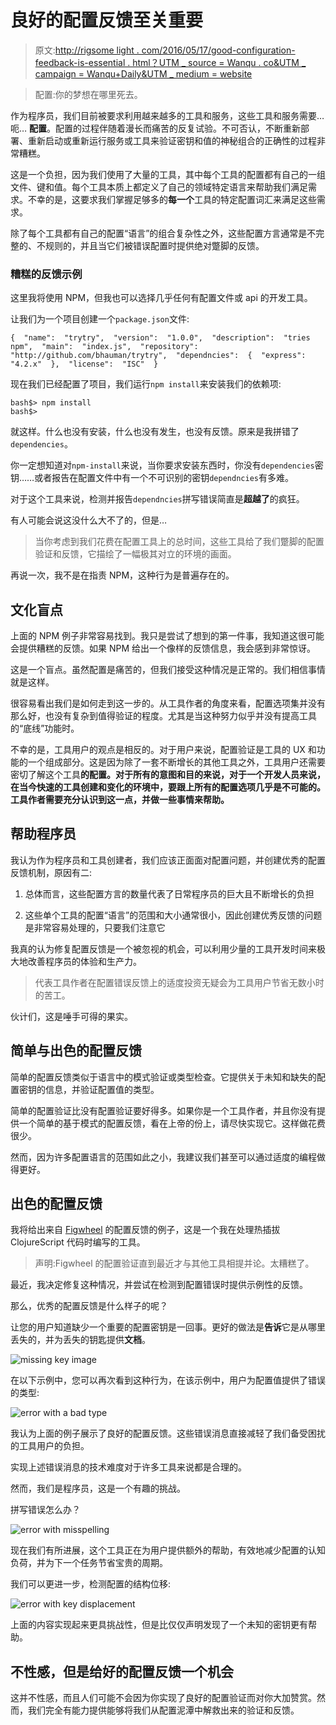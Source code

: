 # 良好的配置反馈至关重要

> 原文:[http://rigsome light . com/2016/05/17/good-configuration-feedback-is-essential . html？UTM _ source = Wanqu . co&UTM _ campaign = Wanqu+Daily&UTM _ medium = website](http://rigsomelight.com/2016/05/17/good-configuration-feedback-is-essential.html?utm_source=wanqu.co&utm_campaign=Wanqu+Daily&utm_medium=website)

> 配置:你的梦想在哪里死去。

作为程序员，我们目前被要求利用越来越多的工具和服务，这些工具和服务需要…呃… **配置**。配置的过程伴随着漫长而痛苦的反复试验。不可否认，不断重新部署、重新启动或重新运行服务或工具来验证密钥和值的神秘组合的正确性的过程非常糟糕。

这是一个负担，因为我们使用了大量的工具，其中每个工具的配置都有自己的一组文件、键和值。每个工具本质上都定义了自己的领域特定语言来帮助我们满足需求。不幸的是，这要求我们掌握足够多的**每一个**工具的特定配置词汇来满足这些需求。

除了每个工具都有自己的配置“语言”的组合复杂性之外，这些配置方言通常是不完整的、不规则的，并且当它们被错误配置时提供绝对蹩脚的反馈。

### 糟糕的反馈示例

这里我将使用 NPM，但我也可以选择几乎任何有配置文件或 api 的开发工具。

让我们为一个项目创建一个`package.json`文件:

```
{  "name":  "trytry",  "version":  "1.0.0",  "description":  "tries npm",  "main":  "index.js",  "repository":  "http://github.com/bhauman/trytry",  "dependncies":  {  "express":  "4.2.x"  },  "license":  "ISC"  } 
```

现在我们已经配置了项目，我们运行`npm install`来安装我们的依赖项:

```
bash$> npm install
bash$> 
```

就这样。什么也没有安装，什么也没有发生，也没有反馈。原来是我拼错了`dependencies`。

你一定想知道对`npm-install`来说，当你要求安装东西时，你没有`dependencies`密钥……或者报告在配置文件中有一个不可识别的密钥`dependncies`有多难。

对于这个工具来说，检测并报告`dependncies`拼写错误简直是**超越了**的疯狂。

有人可能会说这没什么大不了的，但是…

> 当你考虑到我们花费在配置工具上的总时间，这些工具给了我们蹩脚的配置验证和反馈，它描绘了一幅极其对立的环境的画面。

再说一次，我不是在指责 NPM，这种行为是普遍存在的。

## 文化盲点

上面的 NPM 例子非常容易找到。我只是尝试了想到的第一件事，我知道这很可能会提供糟糕的反馈。如果 NPM 给出一个像样的反馈信息，我会感到非常惊讶。

这是一个盲点。虽然配置是痛苦的，但我们接受这种情况是正常的。我们相信事情就是这样。

很容易看出我们是如何走到这一步的。从工具作者的角度来看，配置选项集并没有那么好，也没有复杂到值得验证的程度。尤其是当这种努力似乎并没有提高工具的“底线”功能时。

不幸的是，工具用户的观点是相反的。对于用户来说，配置验证是工具的 UX 和功能的一个组成部分。这是因为除了一套不断增长的其他工具之外，工具用户还需要密切了解这个工具**的配置。对于所有的意图和目的来说，对于一个开发人员来说，在当今快速的工具创建和变化的环境中，要跟上所有的配置选项几乎是不可能的。工具作者需要充分认识到这一点，并做一些事情来帮助。**

## 帮助程序员

我认为作为程序员和工具创建者，我们应该正面面对配置问题，并创建优秀的配置反馈机制，原因有二:

1.  总体而言，这些配置方言的数量代表了日常程序员的巨大且不断增长的负担

2.  这些单个工具的配置“语言”的范围和大小通常很小，因此创建优秀反馈的问题是非常容易处理的，只要我们注意它

我真的认为修复配置反馈是一个被忽视的机会，可以利用少量的工具开发时间来极大地改善程序员的体验和生产力。

> 代表工具作者在配置错误反馈上的适度投资无疑会为工具用户节省无数小时的苦工。

伙计们，这是唾手可得的果实。

## 简单与出色的配置反馈

简单的配置反馈类似于语言中的模式验证或类型检查。它提供关于未知和缺失的配置密钥的信息，并验证配置值的类型。

简单的配置验证比没有配置验证要好得多。如果你是一个工具作者，并且你没有提供一个简单的基于模式的配置反馈，看在上帝的份上，请尽快实现它。这样做花费很少。

然而，因为许多配置语言的范围如此之小，我建议我们甚至可以通过适度的编程做得更好。

## 出色的配置反馈

我将给出来自 [Figwheel](https://github.com/bhauman/lein-figwheel) 的配置反馈的例子，这是一个我在处理热插拔 ClojureScript 代码时编写的工具。

> 声明:Figwheel 的配置验证直到最近才与其他工具相提并论。太糟糕了。

最近，我决定修复这种情况，并尝试在检测到配置错误时提供示例性的反馈。

那么，优秀的配置反馈是什么样子的呢？

让您的用户知道缺少一个重要的配置密钥是一回事。更好的做法是**告诉**它是从哪里丢失的，并为丢失的钥匙提供**文档**。

![missing key image](../Images/c989333f2cc5b2352258968a4868586a.png)

在以下示例中，您可以再次看到这种行为，在该示例中，用户为配置值提供了错误的类型:

![error with a bad type](../Images/b48f5f04bb1bdb1b80a1bf248f413a03.png)

我认为上面的例子展示了良好的配置反馈。这些错误消息直接减轻了我们备受困扰的工具用户的负担。

实现上述错误消息的技术难度对于许多工具来说都是合理的。

然而，我们是程序员，这是一个有趣的挑战。

拼写错误怎么办？

![error with misspelling](../Images/83945478a3b565df4b533c3fd85f9192.png)

现在我们有所进展，这个工具正在为用户提供额外的帮助，有效地减少配置的认知负荷，并为下一个任务节省宝贵的周期。

我们可以更进一步，检测配置的结构位移:

![error with key displacement](../Images/54bfdb816074f8e3bd7587b8a744c73e.png)

上面的内容实现起来更具挑战性，但是比仅仅声明发现了一个未知的密钥更有帮助。

## 不性感，但是给好的配置反馈一个机会

这并不性感，而且人们可能不会因为你实现了良好的配置验证而对你大加赞赏。然而，我们完全有能力提供能够将我们从配置泥潭中解救出来的验证和反馈。